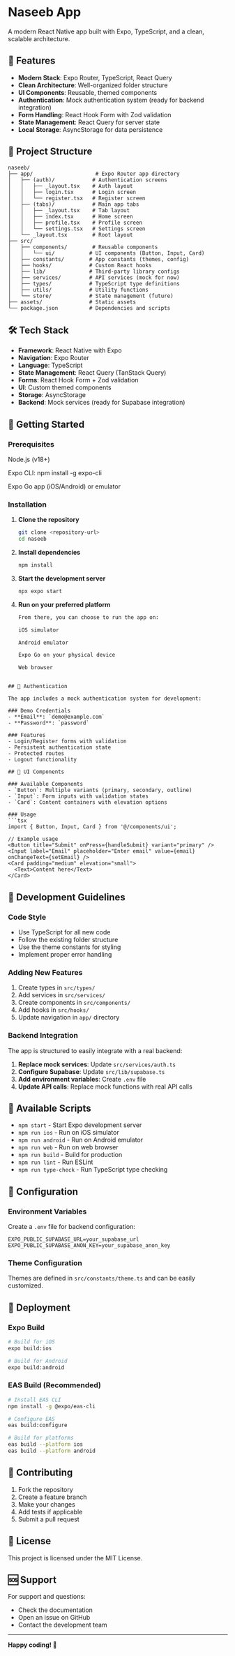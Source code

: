 # Naseeb App

A modern React Native app built with Expo, TypeScript, and a clean, scalable architecture.

## 🚀 Features

- **Modern Stack**: Expo Router, TypeScript, React Query
- **Clean Architecture**: Well-organized folder structure
- **UI Components**: Reusable, themed components
- **Authentication**: Mock authentication system (ready for backend integration)
- **Form Handling**: React Hook Form with Zod validation
- **State Management**: React Query for server state
- **Local Storage**: AsyncStorage for data persistence

## 📁 Project Structure

```
naseeb/
├── app/                    # Expo Router app directory
│   ├── (auth)/            # Authentication screens
│   │   ├── _layout.tsx    # Auth layout
│   │   ├── login.tsx      # Login screen
│   │   └── register.tsx   # Register screen
│   ├── (tabs)/            # Main app tabs
│   │   ├── _layout.tsx    # Tab layout
│   │   ├── index.tsx      # Home screen
│   │   ├── profile.tsx    # Profile screen
│   │   └── settings.tsx   # Settings screen
│   └── _layout.tsx        # Root layout
├── src/
│   ├── components/        # Reusable components
│   │   └── ui/           # UI components (Button, Input, Card)
│   ├── constants/        # App constants (themes, config)
│   ├── hooks/            # Custom React hooks
│   ├── lib/              # Third-party library configs
│   ├── services/         # API services (mock for now)
│   ├── types/            # TypeScript type definitions
│   ├── utils/            # Utility functions
│   └── store/            # State management (future)
├── assets/               # Static assets
└── package.json          # Dependencies and scripts
```

## 🛠 Tech Stack

- **Framework**: React Native with Expo
- **Navigation**: Expo Router
- **Language**: TypeScript
- **State Management**: React Query (TanStack Query)
- **Forms**: React Hook Form + Zod validation
- **UI**: Custom themed components
- **Storage**: AsyncStorage
- **Backend**: Mock services (ready for Supabase integration)

## 🚀 Getting Started

### Prerequisites

Node.js (v18+)

Expo CLI: npm install -g expo-cli

Expo Go app (iOS/Android) or emulator

### Installation

1. **Clone the repository**
   ```bash
   git clone <repository-url>
   cd naseeb
   ```

2. **Install dependencies**
   ```bash
   npm install
   ```

3. **Start the development server**
   ```bash
   npx expo start
   ```

4. **Run on your preferred platform**
   ```bash
   From there, you can choose to run the app on:

   iOS simulator

   Android emulator

   Expo Go on your physical device

   Web browser
```

## 🔐 Authentication

The app includes a mock authentication system for development:

### Demo Credentials
- **Email**: `demo@example.com`
- **Password**: `password`

### Features
- Login/Register forms with validation
- Persistent authentication state
- Protected routes
- Logout functionality

## 🎨 UI Components

### Available Components
- `Button`: Multiple variants (primary, secondary, outline)
- `Input`: Form inputs with validation states
- `Card`: Content containers with elevation options

### Usage
```tsx
import { Button, Input, Card } from '@/components/ui';

// Example usage
<Button title="Submit" onPress={handleSubmit} variant="primary" />
<Input label="Email" placeholder="Enter email" value={email} onChangeText={setEmail} />
<Card padding="medium" elevation="small">
  <Text>Content here</Text>
</Card>
```

## 🎯 Development Guidelines

### Code Style
- Use TypeScript for all new code
- Follow the existing folder structure
- Use the theme constants for styling
- Implement proper error handling

### Adding New Features
1. Create types in `src/types/`
2. Add services in `src/services/`
3. Create components in `src/components/`
4. Add hooks in `src/hooks/`
5. Update navigation in `app/` directory

### Backend Integration
The app is structured to easily integrate with a real backend:

1. **Replace mock services**: Update `src/services/auth.ts`
2. **Configure Supabase**: Update `src/lib/supabase.ts`
3. **Add environment variables**: Create `.env` file
4. **Update API calls**: Replace mock functions with real API calls

## 📱 Available Scripts

- `npm start` - Start Expo development server
- `npm run ios` - Run on iOS simulator
- `npm run android` - Run on Android emulator
- `npm run web` - Run on web browser
- `npm run build` - Build for production
- `npm run lint` - Run ESLint
- `npm run type-check` - Run TypeScript type checking

## 🔧 Configuration

### Environment Variables
Create a `.env` file for backend configuration:
```env
EXPO_PUBLIC_SUPABASE_URL=your_supabase_url
EXPO_PUBLIC_SUPABASE_ANON_KEY=your_supabase_anon_key
```

### Theme Configuration
Themes are defined in `src/constants/theme.ts` and can be easily customized.

## 🚀 Deployment

### Expo Build
```bash
# Build for iOS
expo build:ios

# Build for Android
expo build:android
```

### EAS Build (Recommended)
```bash
# Install EAS CLI
npm install -g @expo/eas-cli

# Configure EAS
eas build:configure

# Build for platforms
eas build --platform ios
eas build --platform android
```

## 🤝 Contributing

1. Fork the repository
2. Create a feature branch
3. Make your changes
4. Add tests if applicable
5. Submit a pull request

## 📄 License

This project is licensed under the MIT License.

## 🆘 Support

For support and questions:
- Check the documentation
- Open an issue on GitHub
- Contact the development team

---

**Happy coding! 🎉** 
